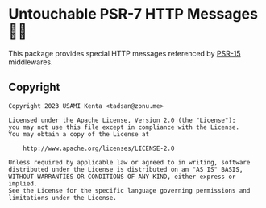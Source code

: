 # Untouchable PSR-7 HTTP Messages 🏃‍♀️

This package provides special HTTP messages referenced by [PSR-15] middlewares.

## Copyright

```
Copyright 2023 USAMI Kenta <tadsan@zonu.me>

Licensed under the Apache License, Version 2.0 (the "License");
you may not use this file except in compliance with the License.
You may obtain a copy of the License at

    http://www.apache.org/licenses/LICENSE-2.0

Unless required by applicable law or agreed to in writing, software
distributed under the License is distributed on an "AS IS" BASIS,
WITHOUT WARRANTIES OR CONDITIONS OF ANY KIND, either express or implied.
See the License for the specific language governing permissions and
limitations under the License.
```

[PSR-15]: https://www.php-fig.org/psr/psr-15/
